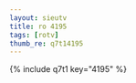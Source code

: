 ```yaml
--- 
layout: sieutv
title: ro 4195
tags: [rotv]
thumb_re: q7t14195
---
```

{% include q7t1 key="4195" %} 
